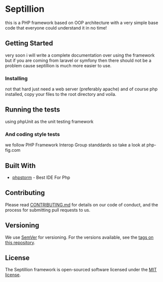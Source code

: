 
# Septillion

this is a PHP framework based on OOP architecture with a very simple base code that everyone could understand it in no time!


## Getting Started

very soon i will write a complete documentation over using the framework but if you are coming from laravel or symfony then there should not be a problem cause septillion is much more easier to use.

### Installing

not that hard just need a web server (preferably apache) and of course php installed, copy your files to the root directory and 
voila.

## Running the tests

using phpUnit as the unit testing framework


### And coding style tests

we follow PHP Framework Interop Group standdards so take a look at php-fig.com


## Built With

* [phpstorm](https://https://www.jetbrains.com/) - Best IDE For Php

## Contributing

Please read [CONTRIBUTING.md](https://gist.github.com/PurpleBooth/b24679402957c63ec426) for details on our code of conduct, and the process for submitting pull requests to us.

## Versioning

We use [SemVer](http://semver.org/) for versioning. For the versions available, see the [tags on this repository](https://github.com/AhmadzadehHazhir/Septillion/tags).

## License

The Septillion framework is open-sourced software licensed under the [MIT license](LICENSE.md).


